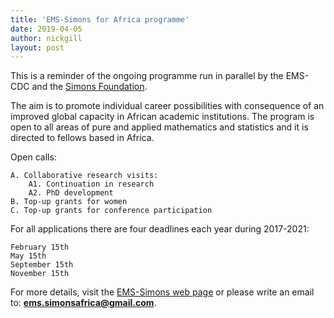 ```yaml
---
title: 'EMS-Simons for Africa programme'
date: 2019-04-05
author: nickgill
layout: post
---
```


This is a reminder of the ongoing programme run in parallel by the EMS-CDC and the <a href = "https://www.simonsfoundation.org/">Simons Foundation</a>. 

The aim is to promote individual career possibilities with consequence of an improved global capacity in African academic institutions. The program is open to all areas of pure and applied mathematics and statistics and it is directed to fellows based in Africa.

Open calls:

    A. Collaborative research visits:
        A1. Continuation in research
        A2. PhD development
    B. Top-up grants for women
    C. Top-up grants for conference participation

For all applications there are four deadlines each year during 2017-2021:

    February 15th
    May 15th
    September 15th
    November 15th

For more details, visit the <a href ="https://euro-math-soc.eu/ems-simons-africa">EMS-Simons web page</a> or please write an email to: **ems.simonsafrica@gmail.com**.

